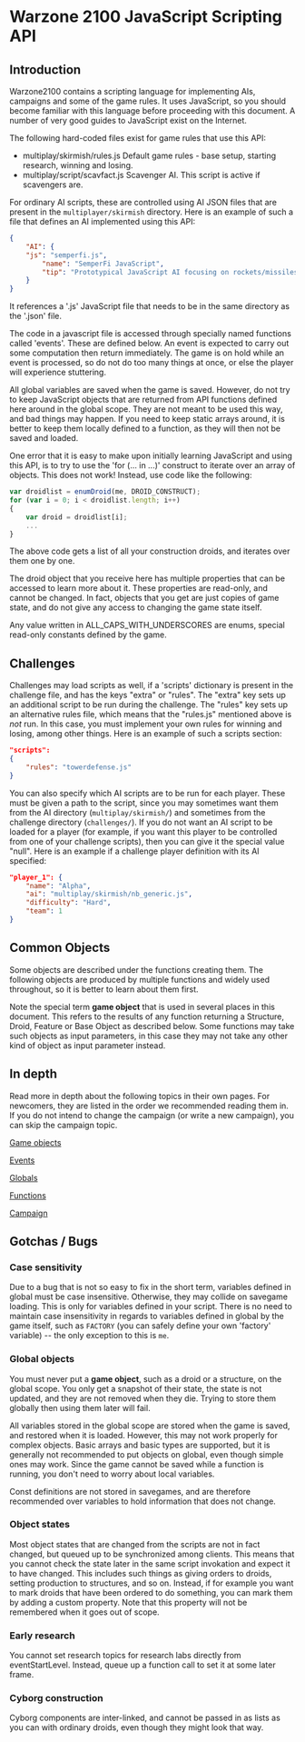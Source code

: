 # Warzone 2100 JavaScript Scripting API

## Introduction

Warzone2100 contains a scripting language for implementing AIs, campaigns and some of the game
rules. It uses JavaScript, so you should become familiar with this language before proceeding
with this document. A number of very good guides to JavaScript exist on the Internet.

The following hard-coded files exist for game rules that use this API:

* multiplay/skirmish/rules.js Default game rules - base setup, starting research, winning and losing.
* multiplay/script/scavfact.js Scavenger AI. This script is active if scavengers are.

For ordinary AI scripts, these are controlled using AI JSON files that are present in the ```multiplayer/skirmish```
directory. Here is an example of such a file that defines an AI implemented using this API:

```json
{
    "AI": {
	"js": "semperfi.js",
        "name": "SemperFi JavaScript",
        "tip": "Prototypical JavaScript AI focusing on rockets/missiles"
    }
}
```

It references a '.js' JavaScript file that needs to be in the same directory as the '.json' file.

The code in a javascript file is accessed through specially named functions called 'events'. These are defined below.
An event is expected to carry out some computation then return immediately. The game is on hold while an event is
processed, so do not do too many things at once, or else the player will experience stuttering.

All global variables are saved when the game is saved. However, do not try to keep JavaScript objects that are
returned from API functions defined here around in the global scope. They are not meant to be used this way, and
bad things may happen. If you need to keep static arrays around, it is better to keep them locally defined to a
function, as they will then not be saved and loaded.

One error that it is easy to make upon initially learning JavaScript and using this API, is to try to use
the 'for (... in ...)' construct to iterate over an array of objects. This does not work! Instead, use code
like the following:

```javascript
var droidlist = enumDroid(me, DROID_CONSTRUCT);
for (var i = 0; i < droidlist.length; i++)
{
	var droid = droidlist[i];
	...
}
```

The above code gets a list of all your construction droids, and iterates over them one by one.

The droid object that you receive here has multiple properties that can be accessed to learn more about it.
These properties are read-only, and cannot be changed. In fact, objects that you get are just copies of
game state, and do not give any access to changing the game state itself.

Any value written in ALL_CAPS_WITH_UNDERSCORES are enums, special read-only constants defined by the
game.

## Challenges

Challenges may load scripts as well, if a 'scripts' dictionary is present in the challenge file, and has the keys
"extra" or "rules". The "extra" key sets up an additional script to be run during the challenge. The "rules"
key sets up an alternative rules file, which means that the "rules.js" mentioned above is *not* run. In
this case, you must implement your own rules for winning and losing, among other things. Here is an example
of such a scripts section:

```json
"scripts":
{
	"rules": "towerdefense.js"
}
```

You can also specify which AI scripts are to be run for each player. These must be given a path to the script,
since you may sometimes want them from the AI directory (```multiplay/skirmish/```) and sometimes from the challenge
directory (```challenges/```). If you do not want an AI script to be loaded for a player (for example, if you want
this player to be controlled from one of your challenge scripts), then you can give it the special value "null".
Here is an example if a challenge player definition with its AI specified:

```json
"player_1": {
	"name": "Alpha",
	"ai": "multiplay/skirmish/nb_generic.js",
	"difficulty": "Hard",
	"team": 1
}
```

## Common Objects

Some objects are described under the functions creating them. The following objects are produced by
multiple functions and widely used throughout, so it is better to learn about them first.

Note the special term **game object** that is used in several places in this document. This refers
to the results of any function returning a Structure, Droid, Feature or Base Object as described below.
Some functions may take such objects as input parameters, in this case they may not take any other kind
of object as input parameter instead.

## In depth

Read more in depth about the following topics in their own pages. For newcomers, they are listed in
the order we recommended reading them in. If you do not intend to change the campaign (or write a
new campaign), you can skip the campaign topic.

[Game objects](js-objects.md)

[Events](js-events.md)

[Globals](js-globals.md)

[Functions](js-functions.md)

[Campaign](js-campaign.md)

## Gotchas / Bugs

### Case sensitivity

Due to a bug that is not so easy to fix in the short term, variables defined in global must be case insensitive.
Otherwise, they may collide on savegame loading. This is only for variables defined in your script. There is no
need to maintain case insensitivity in regards to variables defined in global by the game itself, such as ```FACTORY```
(you can safely define your own 'factory' variable) -- the only exception to this is ```me```.

### Global objects

You must never put a **game object**, such as a droid or a structure, on the global scope. You only get a snapshot
of their state, the state is not updated, and they are not removed when they die. Trying to store them globally
then using them later will fail.

All variables stored in the global scope are stored when the game is saved, and restored when it is loaded.
However, this may not work properly for complex objects. Basic arrays and basic types are supported, but it is
generally not recommended to put objects on global, even though simple ones may work. Since the game cannot be
saved while a function is running, you don't need to worry about local variables.

Const definitions are not stored in savegames, and are therefore recommended over variables to hold information
that does not change.

### Object states

Most object states that are changed from the scripts are not in fact changed, but queued up to be synchronized
among clients. This means that you cannot check the state later in the same script invokation and expect it to
have changed. This includes such things as giving orders to droids, setting production to structures, and so on.
Instead, if for example you want to mark droids that have been ordered to do something, you can mark them by
adding a custom property. Note that this property will not be remembered when it goes out of scope.

### Early research

You cannot set research topics for research labs directly from eventStartLevel. Instead, queue up a function
call to set it at some later frame.

### Cyborg construction

Cyborg components are inter-linked, and cannot be passed in as lists as you can with ordinary droids, even
though they might look that way.
